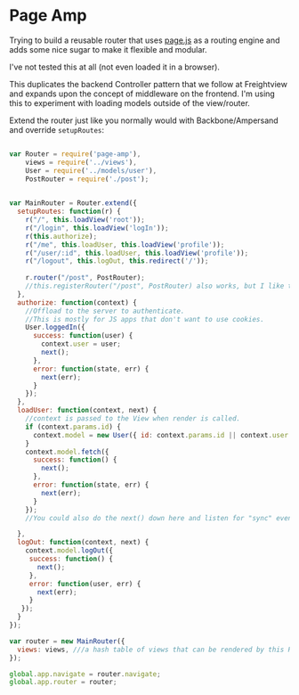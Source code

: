 # Page Amp

Trying to build a reusable router that uses [page.js](https://visionmedia.github.io/page.js/) as a routing engine and adds some nice sugar to make it flexible and modular.

I've not tested this at all (not even loaded it in a browser).

This duplicates the backend Controller pattern that we follow at Freightview and expands upon the concept of middleware on the frontend. I'm using this to experiment with loading models outside of the view/router.
 
Extend the router just like you normally would with Backbone/Ampersand and override `setupRoutes`:

```js

var Router = require('page-amp'),
    views = require('../views'),
    User = require('../models/user'),
    PostRouter = require('./post');
    

var MainRouter = Router.extend({
  setupRoutes: function(r) {
    r("/", this.loadView('root'));
    r("/login", this.loadView('logIn'));
    r(this.authorize);
    r("/me", this.loadUser, this.loadView('profile'));
    r("/user/:id", this.loadUser, this.loadView('profile'));
    r("/logout", this.logOut, this.redirect('/'));
    
    r.router("/post", PostRouter);
    //this.registerRouter("/post", PostRouter) also works, but I like the r. syntax
  },
  authorize: function(context) {
    //Offload to the server to authenticate.
    //This is mostly for JS apps that don't want to use cookies.
    User.loggedIn({
      success: function(user) {
        context.user = user;
        next();
      },
      error: function(state, err) {
        next(err);
      }
    });
  },
  loadUser: function(context, next) {
    //context is passed to the View when render is called.
    if (context.params.id) {
      context.model = new User({ id: context.params.id || context.user.id });
    }
    context.model.fetch({
      success: function() {
        next();
      },
      error: function(state, err) {
        next(err);
      }
    });
    //You could also do the next() down here and listen for "sync" events in your views.

  },
  logOut: function(context, next) {
    context.model.logOut({
     success: function() {
       next();
     },
     error: function(user, err) {
       next(err);
     }
   });
  }
});

var router = new MainRouter({
  views: views, ///a hash table of views that can be rendered by this Router, matched via passing the hash key to `loadView`
});

global.app.navigate = router.navigate;
global.app.router = router;

```